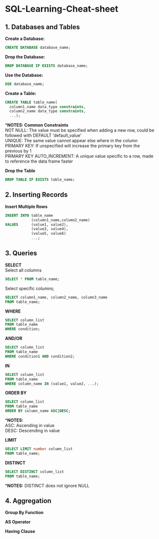 # SQL-Learning-Cheat-sheet

## 1. Databases and Tables

**Create a Database:**
```sql
CREATE DATABASE database_name;
```

**Drop the Database:**
```sql
DROP DATABASE IF EXISTS database_name;
```

**Use the Database:**
```sql
USE database_name;
```

**Create a Table:**
```sql
CREATE TABLE table_name(
  column1_name data_type constraints,
  column2_name data_type constraints,
  ...);
```
***NOTES: Common Constraints**
<br/>NOT NULL: The value must be specified when adding a new row, could be followed with DEFAULT 'default_value'
<br/>UNIQUE: The same value cannot appear else where in the column
<br/>PRIMARY KEY: If unspecified will increase the primary key from the previous by 1
<br/>PRIMARY KEY AUTO_INCREMENT: A unique value specific to a row, made to reference the data frame faster

**Drop the Table**
```sql
DROP TABLE IF EXISTS table_name;
```

## 2. Inserting Records

**Insert Multiple Rows**
```sql
INSERT INTO table_name
            (column1_name,column2_name)
VALUES      (value1, value2),
            (value3, value4),
            (value5, value6)
            ...;
```

## 3. Queries

**SELECT**<br/>
Select all columns
```sql
SELECT * FROM table_name;
```
Select specific columns;
```sql
SELECT column1_name, column2_name, column3_name
FROM table_name;
```

**WHERE**
```sql
SELECT column_list 
FROM table_name
WHERE condition;
```

**AND/OR**
```sql
SELECT column_list 
FROM table_name
WHERE condition1 AND condition2;
```

**IN**
```sql
SELECT column_list 
FROM table_name
WHERE column_name IN (value1, value2, ...);
```

**ORDER BY**
```sql
SELECT column_list 
FROM table_name
ORDER BY column_name ASC|DESC;
```
***NOTES:**
<br/>ASC: Ascending in value
<br/>DESC: Descending in value

**LIMIT**
```sql
SELECT LIMIT number column_list 
FROM table_name;
```

**DISTINCT**
```sql
SELECT DISTINCT column_list 
FROM table_name;
```
***NOTES:** DISTINCT does not ignore NULL

## 4. Aggregation

**Group By Function**

**AS Operator**

**Having Clause**


